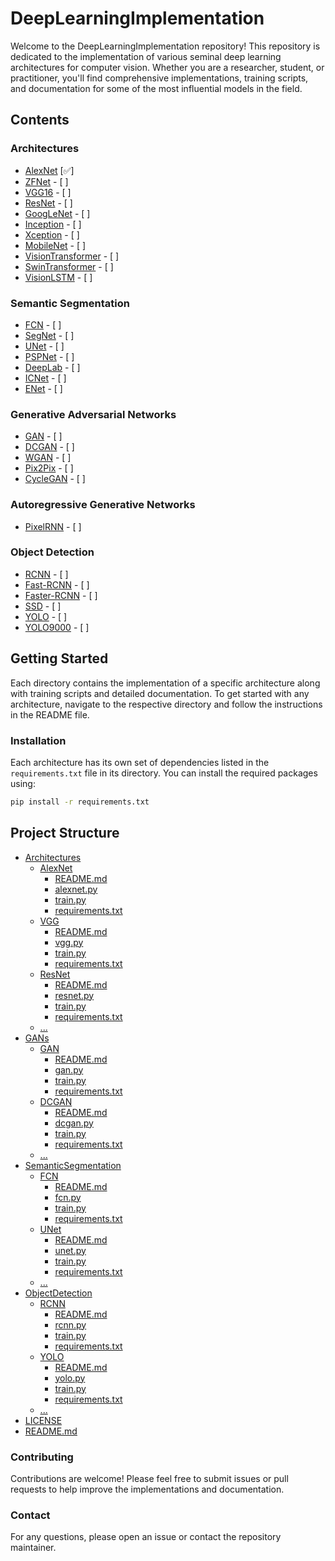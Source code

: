 # DeepLearningImplementation

Welcome to the DeepLearningImplementation repository! 
This repository is dedicated to the implementation of various seminal deep learning architectures for computer vision. Whether you are a researcher, student, or practitioner, you'll find comprehensive implementations, training scripts, and documentation for some of the most influential models in the field.

## Contents

### Architectures
- [AlexNet](https://papers.nips.cc/paper/4824-imagenet-classification-with-deep-convolutional-neural-networks) [✅]
- [ZFNet](https://arxiv.org/abs/1311.2901) - [ ]
- [VGG16](https://arxiv.org/abs/1505.06798) - [ ]
- [ResNet](https://arxiv.org/abs/1704.06904) - [ ]
- [GoogLeNet](https://arxiv.org/abs/1409.4842) - [ ]
- [Inception](https://arxiv.org/abs/1512.00567) - [ ]
- [Xception](https://arxiv.org/abs/1610.02357) - [ ]
- [MobileNet](https://arxiv.org/abs/1704.04861) - [ ]
- [VisionTransformer](https://arxiv.org/pdf/2010.11929) - [ ]
- [SwinTransformer](https://arxiv.org/pdf/2103.14030) - [ ]
- [VisionLSTM](https://arxiv.org/pdf/2406.04303) - [ ]

### Semantic Segmentation
- [FCN](https://arxiv.org/abs/1411.4038) - [ ]
- [SegNet](https://arxiv.org/abs/1511.00561) - [ ]
- [UNet](https://arxiv.org/abs/1505.04597) - [ ]
- [PSPNet](https://arxiv.org/abs/1612.01105) - [ ]
- [DeepLab](https://arxiv.org/abs/1606.00915) - [ ]
- [ICNet](https://arxiv.org/abs/1704.08545) - [ ]
- [ENet](https://arxiv.org/abs/1606.02147) - [ ]

### Generative Adversarial Networks
- [GAN](https://arxiv.org/abs/1406.2661) - [ ]
- [DCGAN](https://arxiv.org/abs/1511.06434) - [ ]
- [WGAN](https://arxiv.org/abs/1701.07875) - [ ]
- [Pix2Pix](https://arxiv.org/abs/1611.07004) - [ ]
- [CycleGAN](https://arxiv.org/abs/1703.10593) - [ ]

### Autoregressive Generative Networks
- [PixelRNN](https://arxiv.org/pdf/1601.06759) - [ ]

### Object Detection
- [RCNN](https://arxiv.org/abs/1311.2524) - [ ]
- [Fast-RCNN](https://arxiv.org/abs/1504.08083) - [ ]
- [Faster-RCNN](https://arxiv.org/abs/1506.01497) - [ ]
- [SSD](https://arxiv.org/abs/1512.02325) - [ ]
- [YOLO](https://arxiv.org/abs/1506.02640) - [ ]
- [YOLO9000](https://arxiv.org/abs/1612.08242) - [ ]

## Getting Started

Each directory contains the implementation of a specific architecture along with training scripts and detailed documentation. To get started with any architecture, navigate to the respective directory and follow the instructions in the README file.

### Installation

Each architecture has its own set of dependencies listed in the `requirements.txt` file in its directory. You can install the required packages using:

```bash
pip install -r requirements.txt
```

## Project Structure
* [Architectures](./Architectures)
  * [AlexNet](./Architectures/AlexNet)
    * [README.md](./Architectures/AlexNet/README.md)
    * [alexnet.py](./Architectures/AlexNet/alexnet.py)
    * [train.py](./Architectures/AlexNet/train.py)
    * [requirements.txt](./Architectures/AlexNet/requirements.txt)
  * [VGG](./Architectures/VGG)
    * [README.md](./Architectures/VGG/README.md)
    * [vgg.py](./Architectures/VGG/vgg.py)
    * [train.py](./Architectures/VGG/train.py)
    * [requirements.txt](./Architectures/VGG/requirements.txt)
  * [ResNet](./Architectures/ResNet)
    * [README.md](./Architectures/ResNet/README.md)
    * [resnet.py](./Architectures/ResNet/resnet.py)
    * [train.py](./Architectures/ResNet/train.py)
    * [requirements.txt](./Architectures/ResNet/requirements.txt)
  * [...](./Architectures)
* [GANs](./GANs)
  * [GAN](./GANs/GAN)
    * [README.md](./GANs/GAN/README.md)
    * [gan.py](./GANs/GAN/gan.py)
    * [train.py](./GANs/GAN/train.py)
    * [requirements.txt](./GANs/GAN/requirements.txt)
  * [DCGAN](./GANs/DCGAN)
    * [README.md](./GANs/DCGAN/README.md)
    * [dcgan.py](./GANs/DCGAN/dcgan.py)
    * [train.py](./GANs/DCGAN/train.py)
    * [requirements.txt](./GANs/DCGAN/requirements.txt)
  * [...](./GANs)
* [SemanticSegmentation](./SemanticSegmentation)
  * [FCN](./SemanticSegmentation/FCN)
    * [README.md](./SemanticSegmentation/FCN/README.md)
    * [fcn.py](./SemanticSegmentation/FCN/fcn.py)
    * [train.py](./SemanticSegmentation/FCN/train.py)
    * [requirements.txt](./SemanticSegmentation/FCN/requirements.txt)
  * [UNet](./SemanticSegmentation/UNet)
    * [README.md](./SemanticSegmentation/UNet/README.md)
    * [unet.py](./SemanticSegmentation/UNet/unet.py)
    * [train.py](./SemanticSegmentation/UNet/train.py)
    * [requirements.txt](./SemanticSegmentation/UNet/requirements.txt)
  * [...](./SemanticSegmentation)
* [ObjectDetection](./ObjectDetection)
  * [RCNN](./ObjectDetection/RCNN)
    * [README.md](./ObjectDetection/RCNN/README.md)
    * [rcnn.py](./ObjectDetection/RCNN/rcnn.py)
    * [train.py](./ObjectDetection/RCNN/train.py)
    * [requirements.txt](./ObjectDetection/RCNN/requirements.txt)
  * [YOLO](./ObjectDetection/YOLO)
    * [README.md](./ObjectDetection/YOLO/README.md)
    * [yolo.py](./ObjectDetection/YOLO/yolo.py)
    * [train.py](./ObjectDetection/YOLO/train.py)
    * [requirements.txt](./ObjectDetection/YOLO/requirements.txt)
  * [...](./ObjectDetection)
* [LICENSE](./LICENSE)
* [README.md](./README.md)

### Contributing
Contributions are welcome! Please feel free to submit issues or pull requests to help improve the implementations and documentation.

### Contact
For any questions, please open an issue or contact the repository maintainer.
